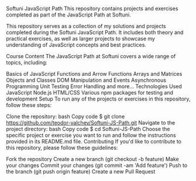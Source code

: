 Softuni JavaScript Path
This repository contains projects and exercises completed as part of the JavaScript Path at Softuni.

This repository serves as a collection of my solutions and projects completed during the Softuni JavaScript Path. It includes both theory and practical exercises, as well as larger projects to showcase my understanding of JavaScript concepts and best practices.

Course Content
The JavaScript Path at Softuni covers a wide range of topics, including:

Basics of JavaScript
Functions and Arrow Functions
Arrays and Matrices
Objects and Classes
DOM Manipulation and Events
Asynchronous Programming
Unit Testing
Error Handling
and more...
Technologies Used
JavaScript
Node.js
HTML/CSS
Various npm packages for testing and development
Setup
To run any of the projects or exercises in this repository, follow these steps:

Clone the repository:
bash
Copy code
$ git clone https://github.com/teodor-valchev/Softuni-JS-Path.git
Navigate to the project directory:
bash
Copy code
$ cd Softuni-JS-Path
Choose the specific project or exercise you want to run and follow the instructions provided in its README.md file.
Contributing
If you'd like to contribute to this repository, please follow these guidelines:

Fork the repository
Create a new branch (git checkout -b feature)
Make your changes
Commit your changes (git commit -am 'Add feature')
Push to the branch (git push origin feature)
Create a new Pull Request
